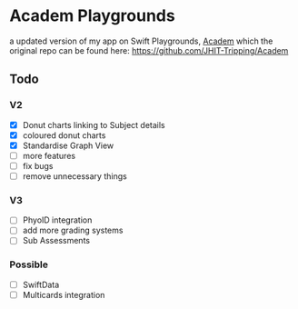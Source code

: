 # Academ Playgrounds
a updated version of my app on Swift Playgrounds, [Academ](https://app.swiftinsg.org/Academ) which the original repo can be found here: https://github.com/JHIT-Tripping/Academ 
## Todo
### V2
- [x] Donut charts linking to Subject details
- [x] coloured donut charts
- [x] Standardise Graph View
- [ ] more features
- [ ] fix bugs
- [ ] remove unnecessary things
### V3
- [ ] PhyoID integration
- [ ] add more grading systems
- [ ] Sub Assessments
### Possible
- [ ] SwiftData
- [ ] Multicards integration
